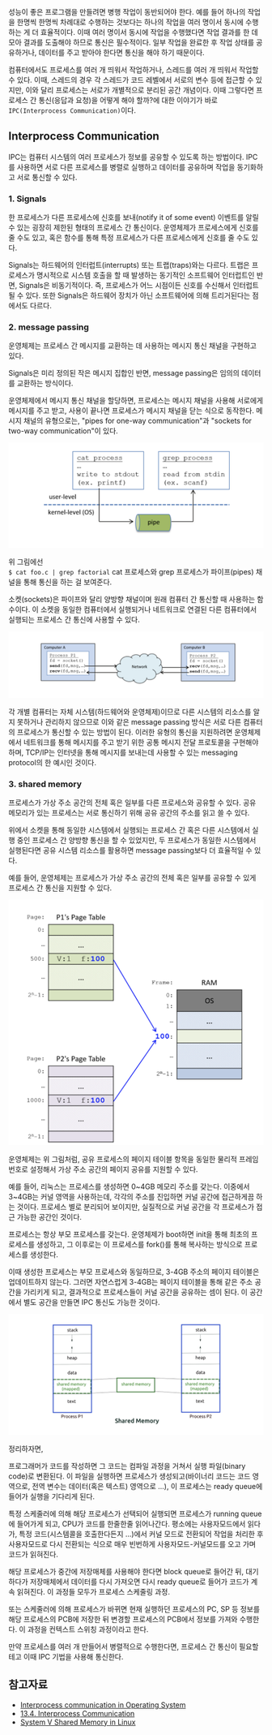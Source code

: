 성능이 좋은 프로그램을 만들려면 병행 작업이 동반되어야 한다. 예를 들어 하나의 작업을 한명씩 한명씩 차례대로 수행하는 것보다는 하나의 작업을 여러 명이서 동시에 수행하는 게 더 효율적이다. 이때 여러 명이서 동시에 작업을 수행했다면 작업 결과를 한 데 모아 결과를 도출해야 하므로 통신은 필수적이다. 일부 작업을 완료한 후 작업 상태를 공유하거나, 데이터를 주고 받아야 한다면 통신을 해야 하기 때문이다.

컴퓨터에서도 프로세스를 여러 개 띄워서 작업하거나, 스레드를 여러 개 띄워서 작업할 수 있다. 이때, 스레드의 경우 각 스레드가 코드 레벨에서 서로의 변수 등에 접근할 수 있지만, 이와 달리 프로세스는 서로가 개별적으로 분리된 공간 개념이다. 이때 그렇다면 프로세스 간 통신(응답과 요청)을 어떻게 해야 할까?에 대한 이야기가 바로 `IPC(Interprocess Communication)`이다.

## Interprocess Communication

IPC는 컴퓨터 시스템의 여러 프로세스가 정보를 공유할 수 있도록 하는 방법이다. IPC를 사용하면 서로 다른 프로세스를 병렬로 실행하고 데이터를 공유하며 작업을 동기화하고 서로 통신할 수 있다.

### 1. Signals

한 프로세스가 다른 프로세스에 신호를 보내(notify it of some event) 이벤트를 알릴 수 있는 굉장히 제한된 형태의 프로세스 간 통신이다. 운영체제가 프로세스에게 신호를 줄 수도 있고, 혹은 함수를 통해 특정 프로세스가 다른 프로세스에게 신호를 줄 수도 있다.

Signals는 하드웨어의 인터럽트(interrupts) 또는 트랩(traps)와는 다르다. 트랩은 프로세스가 명시적으로 시스템 호출을 할 때 발생하는 동기적인 소프트웨어 인터럽트인 반면, Signals은 비동기적이다. 즉, 프로세스가 어느 시점이든 신호를 수신해서 인터럽트될 수 있다. 또한 Signals은 하드웨어 장치가 아닌 소프트웨어에 의해 트리거된다는 점에서도 다르다.

### 2. message passing

운영체제는 프로세스 간 메시지를 교환하는 데 사용하는 메시지 통신 채널을 구현하고 있다.

Signals은 미리 정의된 작은 메시지 집합인 반면, message passing은 임의의 데이터를 교환하는 방식이다.

운영체제에서 메시지 통신 채널을 할당하면, 프로세스는 메시지 채널을 사용해 서로에게 메시지를 주고 받고, 사용이 끝나면 프로세스가 메시지 채널을 닫는 식으로 동작한다. 메시지 채널의 유형으로는, "pipes for one-way communication"과 "sockets for two-way communication"이 있다.

![Alt text](image.png)

위 그림에선<br>
`$ cat foo.c | grep factorial` cat 프로세스와 grep 프로세스가 파이프(pipes) 채널을 통해 통신을 하는 걸 보여준다.

소켓(sockets)은 파이프와 달리 양방향 채널이며 원래 컴퓨터 간 통신할 때 사용하는 함수이다. 이 소켓을 동일한 컴퓨터에서 실행되거나 네트워크로 연결된 다른 컴퓨터에서 실행되는 프로세스 간 통신에 사용할 수 있다.

![Alt text](image-1.png)

각 개별 컴퓨터는 자체 시스템(하드웨어와 운영체제)이므로 다른 시스템의 리소스를 알지 못하거나 관리하지 않으므로 이와 같은 message passing 방식은 서로 다른 컴퓨터의 프로세스가 통신할 수 있는 방법이 된다. 이러한 유형의 통신을 지원하려면 운영체제에서 네트워크를 통해 메시지를 주고 받기 위한 공통 메시지 전달 프로토콜을 구현해야 하며, TCP/IP는 인터넷을 통해 메시지를 보내는데 사용할 수 있는 messaging protocol의 한 예시인 것이다.

### 3. shared memory

프로세스가 가상 주소 공간의 전체 혹은 일부를 다른 프로세스와 공유할 수 있다. 공유 메모리가 있는 프로세스는 서로 통신하기 위해 공유 공간의 주소를 읽고 쓸 수 있다.

위에서 소켓을 통해 동일한 시스템에서 실행되는 프로세스 간 혹은 다른 시스템에서 실행 중인 프로세스 간 양방향 통신을 할 수 있었지만, 두 프로세스가 동일한 시스템에서 실행된다면 공유 시스템 리소스를 활용하면 message passing보다 더 효율적일 수 있다.

예를 들어, 운영체제는 프로세스가 가상 주소 공간의 전체 혹은 일부를 공유할 수 있게 프로세스 간 통신을 지원할 수 있다.

![Alt text](image-2.png)

운영체제는 위 그림처럼, 공유 프로세스의 페이지 테이블 항목을 동일한 물리적 프레임 번호로 설정해서 가상 주소 공간의 페이지 공유를 지원할 수 있다.

예를 들어, 리눅스는 프로세스를 생성하면 0~4GB 메모리 주소를 갖는다. 이중에서 3~4GB는 커널 영역을 사용하는데, 각각의 주소를 진입하면 커널 공간에 접근하게끔 하는 것이다. 프로세스 별로 분리되어 보이지만, 실질적으로 커널 공간을 각 프로세스가 접근 가능한 공간인 것이다.

프로세스는 항상 부모 프로세스를 갖는다. 운영체제가 boot하면 init을 통해 최초의 프로세스를 생성하고, 그 이후로는 이 프로세스를 fork()를 통해 복사하는 방식으로 프로세스를 생성한다.

이때 생성한 프로세스는 부모 프로세스와 동일하므로, 3-4GB 주소의 페이지 테이블은 업데이트하지 않는다. 그러면 자연스럽게 3-4GB는 페이지 테이블을 통해 같은 주소 공간을 가리키게 되고, 결과적으로 프로세스들이 커널 공간을 공유하는 셈이 된다. 이 공간에서 별도 공간을 만들면 IPC 통신도 가능한 것이다.

![Alt text](image-3.png)

정리하자면,

프로그래머가 코드를 작성하면 그 코드는 컴파일 과정을 거쳐서 실행 파일(binary code)로 변환된다. 이 파일을 실행하면 프로세스가 생성되고(바이너리 코드는 코드 영역으로, 전역 변수는 데이터(혹은 텍스트) 영역으로 ...), 이 프로세스는 ready queue에 들어가 실행을 기다리게 된다.

특정 스케줄러에 의해 해당 프로세스가 선택되어 실행되면 프로세스가 running queue에 들어가게 되고, CPU가 코드를 한줄한줄 읽어나간다. 평소에는 사용자모드에서 읽다가, 특정 코드(시스템콜을 호출한다든지 ...)에서 커널 모드로 전환되어 작업을 처리한 후 사용자모드로 다시 전환되는 식으로 매우 빈번하게 사용자모드-커널모드를 오고 가며 코드가 읽혀진다.

해당 프로세스가 중간에 저장매체를 사용해야 한다면 block queue로 들어간 뒤, 대기하다가 저장매체에서 데이터를 다시 가져오면 다시 ready queue로 들어가 코드가 계속 읽혀진다. 이 과정들 모두가 프로세스 스케줄링 과정.

또는 스케줄러에 의해 프로세스가 바뀌면 현재 실행하던 프로세스의 PC, SP 등 정보를 해당 프로세스의 PCB에 저장한 뒤 변경할 프로세스의 PCB에서 정보를 가져와 수행한다. 이 과정을 컨텍스트 스위칭 과정이라고 한다.

만약 프로세스를 여러 개 만들어서 병렬적으로 수행한다면, 프로세스 간 통신이 필요할테고 이때 IPC 기법을 사용해 통신한다.

## 참고자료

- [Interprocess communication in Operating System](https://www.shiksha.com/online-courses/articles/interprocess-communication-in-operating-system/)
- [13.4. Interprocess Communication](https://diveintosystems.org/book/C13-OS/ipc.html)
- [System V Shared Memory in Linux](https://www.softprayog.in/programming/interprocess-communication-using-system-v-shared-memory-in-linux)
